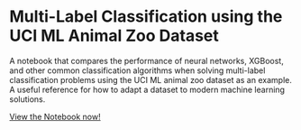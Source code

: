 # Multi-Label Classification using the UCI ML Animal Zoo Dataset
A notebook that compares the performance of neural networks, XGBoost, and other common classification algorithms when solving multi-label classification problems using the UCI ML animal zoo dataset as an example. A useful reference for how to adapt a dataset to modern machine learning solutions.

[View the Notebook now!](https://github.com/ethan-pritchard/multi-label-classification/blob/main/UCIML_Animal_Classification.ipynb)

